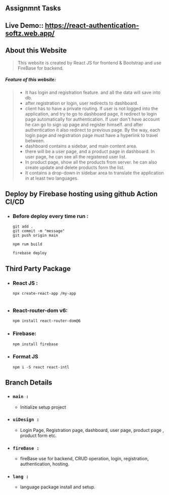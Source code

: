 ## Assignmnt Tasks

## Live Demo:: https://react-authentication-softz.web.app/

## About this Website
> This website is created by React JS for frontend & Bootstrap and use FireBase for backend.
##### Feature of this website: 
  > - It has login and registration feature. and all the data will save into db.
  > - after registration or login, user redirects to dashboard.
  > - client has to have a private routing. If user is not logged into the application, and try to go to dashboard page, it redirect to login page automatically for authentication. If user don't have account he can go to sign up page and register himself. and after authentication it also redirect to previous page. By the way, each login page and registration page must have a hyperlink to travel between.
  > - dashboard contains a sidebar, and main content area. 
  > - there will be a user page, and a product page in dashboard. In user page, he can see all the registered user list. 
  > - In product page, show all the products from server. he can also create update and delete products form the list.
  > - It contains a drop-down in sidebar area to translate the application in at least two languages.


 
 ## Deploy by Firebase hosting using github Action CI/CD
 - ### Before deploy every time run :
    ```
    git add .
    git commit -m "message"
    git push origin main
    ```
    ```
    npm rum build
    ```
    ```
    firebase deploy
    ```
   
## Third Party Package
 - ### React JS :
    ```
    npx create-react-app /my-app
    ```
    ```
 - ### React-router-dom v6: 
    ```
    npm install react-router-dom@6
    ```
  - ### Firebase: 
    ```
    npm install firebase
    ```
  - ### Format JS
    ```
    npm i -S react react-intl
    ```

## Branch Details
  - ### `main :`
    - Initialize setup project
  - ### `uiDesign :`
    - Login Page, Registration page, dashboard, user page, product page , product form etc.
  - ### `fireBase :`
    - fireBase use for backend, CRUD operation, login, registration, authentication, hosting.
  - ### `lang :`
    - language package install and setup.
